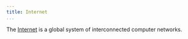 ```yaml
---
title: Internet
...
```


The [Internet] is a global system of interconnected computer networks.

[Internet]: https://en.wikipedia.org/wiki/Internet
